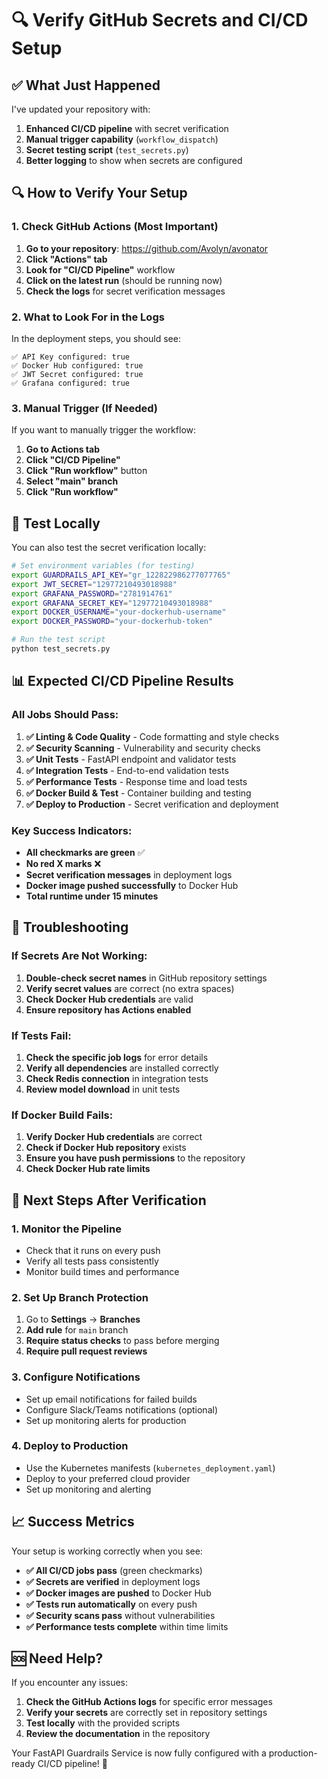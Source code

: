 # 🔍 Verify GitHub Secrets and CI/CD Setup

## ✅ What Just Happened

I've updated your repository with:
1. **Enhanced CI/CD pipeline** with secret verification
2. **Manual trigger capability** (`workflow_dispatch`)
3. **Secret testing script** (`test_secrets.py`)
4. **Better logging** to show when secrets are configured

## 🔍 How to Verify Your Setup

### **1. Check GitHub Actions (Most Important)**

1. **Go to your repository**: https://github.com/Avolyn/avonator
2. **Click "Actions" tab**
3. **Look for "CI/CD Pipeline"** workflow
4. **Click on the latest run** (should be running now)
5. **Check the logs** for secret verification messages

### **2. What to Look For in the Logs**

In the deployment steps, you should see:
```
✅ API Key configured: true
✅ Docker Hub configured: true
✅ JWT Secret configured: true
✅ Grafana configured: true
```

### **3. Manual Trigger (If Needed)**

If you want to manually trigger the workflow:
1. **Go to Actions tab**
2. **Click "CI/CD Pipeline"**
3. **Click "Run workflow"** button
4. **Select "main" branch**
5. **Click "Run workflow"**

## 🧪 Test Locally

You can also test the secret verification locally:

```bash
# Set environment variables (for testing)
export GUARDRAILS_API_KEY="gr_122822986277077765"
export JWT_SECRET="12977210493018988"
export GRAFANA_PASSWORD="2781914761"
export GRAFANA_SECRET_KEY="12977210493018988"
export DOCKER_USERNAME="your-dockerhub-username"
export DOCKER_PASSWORD="your-dockerhub-token"

# Run the test script
python test_secrets.py
```

## 📊 Expected CI/CD Pipeline Results

### **All Jobs Should Pass:**

1. **✅ Linting & Code Quality** - Code formatting and style checks
2. **✅ Security Scanning** - Vulnerability and security checks
3. **✅ Unit Tests** - FastAPI endpoint and validator tests
4. **✅ Integration Tests** - End-to-end validation tests
5. **✅ Performance Tests** - Response time and load tests
6. **✅ Docker Build & Test** - Container building and testing
7. **✅ Deploy to Production** - Secret verification and deployment

### **Key Success Indicators:**

- **All checkmarks are green** ✅
- **No red X marks** ❌
- **Secret verification messages** in deployment logs
- **Docker image pushed successfully** to Docker Hub
- **Total runtime under 15 minutes**

## 🚨 Troubleshooting

### **If Secrets Are Not Working:**

1. **Double-check secret names** in GitHub repository settings
2. **Verify secret values** are correct (no extra spaces)
3. **Check Docker Hub credentials** are valid
4. **Ensure repository has Actions enabled**

### **If Tests Fail:**

1. **Check the specific job logs** for error details
2. **Verify all dependencies** are installed correctly
3. **Check Redis connection** in integration tests
4. **Review model download** in unit tests

### **If Docker Build Fails:**

1. **Verify Docker Hub credentials** are correct
2. **Check if Docker Hub repository** exists
3. **Ensure you have push permissions** to the repository
4. **Check Docker Hub rate limits**

## 🎯 Next Steps After Verification

### **1. Monitor the Pipeline**
- Check that it runs on every push
- Verify all tests pass consistently
- Monitor build times and performance

### **2. Set Up Branch Protection**
1. Go to **Settings** → **Branches**
2. **Add rule** for `main` branch
3. **Require status checks** to pass before merging
4. **Require pull request reviews**

### **3. Configure Notifications**
- Set up email notifications for failed builds
- Configure Slack/Teams notifications (optional)
- Set up monitoring alerts for production

### **4. Deploy to Production**
- Use the Kubernetes manifests (`kubernetes_deployment.yaml`)
- Deploy to your preferred cloud provider
- Set up monitoring and alerting

## 📈 Success Metrics

Your setup is working correctly when you see:

- **✅ All CI/CD jobs pass** (green checkmarks)
- **✅ Secrets are verified** in deployment logs
- **✅ Docker images are pushed** to Docker Hub
- **✅ Tests run automatically** on every push
- **✅ Security scans pass** without vulnerabilities
- **✅ Performance tests complete** within time limits

## 🆘 Need Help?

If you encounter any issues:

1. **Check the GitHub Actions logs** for specific error messages
2. **Verify your secrets** are correctly set in repository settings
3. **Test locally** with the provided scripts
4. **Review the documentation** in the repository

Your FastAPI Guardrails Service is now fully configured with a production-ready CI/CD pipeline! 🚀
